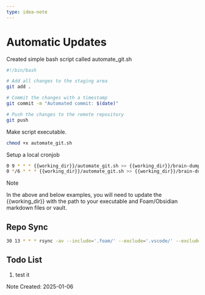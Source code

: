 ```yaml
---
type: idea-note
---
```


# Automatic Updates

Created simple bash script called automate_git.sh

```.bash
#!/bin/bash

# Add all changes to the staging area
git add .

# Commit the changes with a timestamp
git commit -m "Automated commit: $(date)"

# Push the changes to the remote repository
git push
```

Make script executable.

```.bash
chmod +x automate_git.sh
```

Setup a local cronjob

```.bash
0 9 * * * {{working_dir}}/automate_git.sh >> {{working_dir}}/brain-dump/cron.log 2>&1
0 */6 * * * {{working_dir}}/automate_git.sh >> {{working_dir}}/brain-dump/cron.log 2>&1
```

> [!NOTE]
> In the above and below examples, you will need to update the {{working_dir}} with the path to your executable and Foam/Obsidian markdown files or vault.

## Repo Sync

```.bash
30 13 * * * rsync -av --include='.foam/' --exclude='.vscode/' --exclude='private/' --exclude='Meetings/' --exclude='rsync.log' --exclude='cron.log' --exclude='_layouts/' --exclude='Journals/' --include='AI/' --include='Ansible/' --include='attachments/' --include='Demos/' --include='HAM AI/' --include='Journeys/' --include='Ideas.md' --include='Inbox.md' --include='Projects.md' --include='readme.md' --include='Todo.md' --include='Tools.md' --exclude='*' {{working_dir}}/foamy-stuff/ {{working_dir}}/brain-dump/ >> {{working_dir}}/foamy-stuff/rsync.log 2>&1
```

## Todo List

1. test it 




Note Created: 2025-01-06
